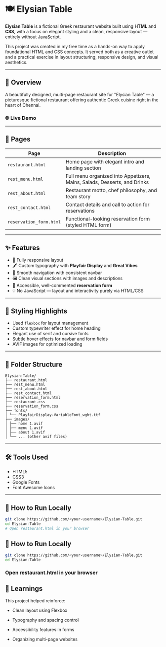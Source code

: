 # 🍽️ Elysian Table

**Elysian Table** is a fictional Greek restaurant website built using **HTML** and **CSS**, with a focus on elegant styling and a clean, responsive layout — entirely without JavaScript.

This project was created in my free time as a hands-on way to apply foundational HTML and CSS concepts. It served both as a creative outlet and a practical exercise in layout structuring, responsive design, and visual aesthetics.

---

## 🌿 Overview

A beautifully designed, multi-page restaurant site for "Elysian Table" — a picturesque fictional restaurant offering authentic Greek cuisine right in the heart of Chennai.

### 🌐 Live Demo  


---

## 📂 Pages

| Page | Description |
|------|-------------|
| `restaurant.html` | Home page with elegant intro and landing section |
| `rest_menu.html` | Full menu organized into Appetizers, Mains, Salads, Desserts, and Drinks |
| `rest_about.html` | Restaurant motto, chef philosophy, and team story |
| `rest_contact.html` | Contact details and call to action for reservations |
| `reservation_form.html` | Functional-looking reservation form (styled HTML form) |

---

## ✨ Features

- 🍇 Fully responsive layout
- 🖋️ Custom typography with **Playfair Display** and **Great Vibes**
- 🧭 Smooth navigation with consistent navbar
- 🖼️ Clean visual sections with images and descriptions
- 📝 Accessible, well-commented **reservation form**
- 💡 No JavaScript — layout and interactivity purely via HTML/CSS

---

## 🎨 Styling Highlights

- Used `flexbox` for layout management
- Custom typewriter effect for home heading
- Elegant use of serif and cursive fonts
- Subtle hover effects for navbar and form fields
- AVIF images for optimized loading

---

## 📁 Folder Structure

```
Elysian-Table/
├── restaurant.html
├── rest_menu.html
├── rest_about.html
├── rest_contact.html
├── reservation_form.html
├── restaurant.css
├── reservation_form.css
├── fonts/
│ └── PlayfairDisplay-VariableFont_wght.ttf
├── images/
│ ├── home 1.avif
│ ├── menu 1.avif
│ ├── about 1.avif
│ └── ... (other avif files)
```

---

## 🛠️ Tools Used

- HTML5
- CSS3
- Google Fonts
- Font Awesome Icons

---

## 🚀 How to Run Locally

```bash
git clone https://github.com/<your-username>/Elysian-Table.git
cd Elysian-Table
# Open restaurant.html in your browser
```

## 🚀 How to Run Locally

```bash
git clone https://github.com/<your-username>/Elysian-Table.git
cd Elysian-Table
```
### Open restaurant.html in your browser

## 🧠 Learnings

This project helped reinforce:

* Clean layout using Flexbox

* Typography and spacing control

* Accessibility features in forms

* Organizing multi-page websites
